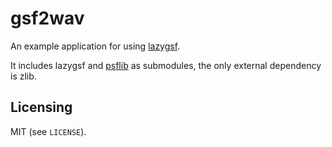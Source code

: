 # gsf2wav

An example application for using [lazygsf](https://github.com/jprjr/lazygsf).

It includes lazygsf and [psflib](https://bitbucket.org/losnoco/psflib/) as submodules,
the only external dependency is zlib.

## Licensing

MIT (see `LICENSE`).


